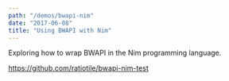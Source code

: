 ```yaml
---
path: "/demos/bwapi-nim"
date: "2017-06-08"
title: "Using BWAPI with Nim"
---
```

Exploring how to wrap BWAPI in the Nim programming language.
<!-- end excerpt -->

https://github.com/ratiotile/bwapi-nim-test



